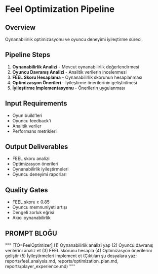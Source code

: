 # Feel Optimization Pipeline

## Overview
Oynanabilirlik optimizasyonu ve oyuncu deneyimi iyileştirme süreci.

## Pipeline Steps
1. **Oynanabilirlik Analizi** - Mevcut oynanabilirlik değerlendirmesi
2. **Oyuncu Davranış Analizi** - Analitik verilerin incelenmesi
3. **FEEL Skoru Hesaplama** - Oynanabilirlik skorunun hesaplanması
4. **Optimizasyon Önerileri** - İyileştirme önerilerinin geliştirilmesi
5. **İyileştirme Implementasyonu** - Önerilerin uygulanması

## Input Requirements
- Oyun build'leri
- Oyuncu feedback'i
- Analitik veriler
- Performans metrikleri

## Output Deliverables
- FEEL skoru analizi
- Optimizasyon önerileri
- Oynanabilirlik iyileştirmeleri
- Oyuncu deneyimi raporları

## Quality Gates
- FEEL skoru ≥ 0.85
- Oyuncu memnuniyeti artışı
- Dengeli zorluk eğrisi
- Akıcı oynanabilirlik

## PROMPT BLOĞU
"""
[TO=FeelOptimizer]
(1) Oynanabilirlik analizi yap
(2) Oyuncu davranış verilerini analiz et
(3) FEEL skorunu hesapla
(4) Optimizasyon önerilerini geliştir
(5) İyileştirmeleri implement et
(Çıktıları şu dosyalara yaz: reports/feel_analysis.md, reports/optimization_plan.md, reports/player_experience.md)
"""
